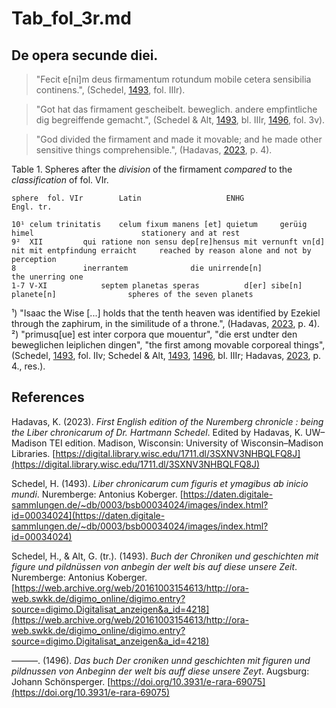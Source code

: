 # Tab_fol_3r.md

## De opera secunde diei.

>"Fecit e[ni]m deus firmamentum rotundum mobile cetera sensibilia continens.", (Schedel, [1493](https://daten.digitale-sammlungen.de/~db/0003/bsb00034024/images/index.html?id=00034024), fol. IIIr).

>"Got hat das firmament gescheibelt. beweglich. andere empfintliche dig begreiffende gemacht.", (Schedel & Alt, [1493](https://web.archive.org/web/20161003154613/http://ora-web.swkk.de/digimo_online/digimo.entry?source=digimo.Digitalisat_anzeigen&a_id=4218), bl. IIIr, [1496](https://doi.org/10.3931/e-rara-69075), fol. 3v).

>"God divided the firmament and made it movable; and he made other sensitive things comprehensible.", (Hadavas, [2023](https://digital.library.wisc.edu/1711.dl/3SXNV3NHBQLFQ8J), p. 4).

Table 1. Spheres after the *division* of the firmament *compared* to the *classification* of fol. VIr.
~~~
sphere	fol. VIr		Latin					ENHG							Engl. tr.

10¹	celum trinitatis	celum fixum manens [et] quietum		gerüig himel						stationery and at rest
9²	XII			qui ratione non sensu dep[re]hensus	mit vernunft vn[d] nit mit entpfindung erraicht		reached by reason alone and not by perception
8				inerrantem				die unirrende[n]					the unerring one
1-7	V-XI			septem planetas	speras 			d[er] sibe[n] planete[n]				spheres of the seven planets
~~~
¹) "Isaac the Wise [...] holds that the tenth heaven was identified by Ezekiel through the zaphirum, in the similitude of a throne.", (Hadavas, [2023](https://digital.library.wisc.edu/1711.dl/3SXNV3NHBQLFQ8J), p. 4).  
²) "primusq[ue] est inter corpora que mouentur", "die erst undter den beweglichen leiplichen dingen", "the first among movable corporeal things", (Schedel, [1493](https://daten.digitale-sammlungen.de/~db/0003/bsb00034024/images/index.html?id=00034024), fol. IIv; Schedel & Alt, [1493](https://web.archive.org/web/20161003154613/http://ora-web.swkk.de/digimo_online/digimo.entry?source=digimo.Digitalisat_anzeigen&a_id=4218), [1496](https://doi.org/10.3931/e-rara-69075), bl. IIIr; Hadavas, [2023](https://digital.library.wisc.edu/1711.dl/3SXNV3NHBQLFQ8J), p. 4., res.).

## References

Hadavas, K. (2023). *First English edition of the Nuremberg chronicle : being the Liber chronicarum of Dr. Hartmann Schedel*. Edited by Hadavas, K. UW–Madison TEI edition. Madison, Wisconsin: University of Wisconsin–Madison Libraries. [https://digital.library.wisc.edu/1711.dl/3SXNV3NHBQLFQ8J](https://digital.library.wisc.edu/1711.dl/3SXNV3NHBQLFQ8J)

Schedel, H. (1493). *Liber chronicarum cum figuris et ymagibus ab inicio mundi*. Nuremberge: Antonius Koberger. [https://daten.digitale-sammlungen.de/~db/0003/bsb00034024/images/index.html?id=00034024](https://daten.digitale-sammlungen.de/~db/0003/bsb00034024/images/index.html?id=00034024)

Schedel, H., & Alt, G. (tr.). (1493). *Buch der Chroniken und geschichten mit figure und pildnüssen von anbegin der welt bis auf diese unsere Zeit*. Nuremberge: Antonius Koberger. [https://web.archive.org/web/20161003154613/http://ora-web.swkk.de/digimo_online/digimo.entry?source=digimo.Digitalisat_anzeigen&a_id=4218](https://web.archive.org/web/20161003154613/http://ora-web.swkk.de/digimo_online/digimo.entry?source=digimo.Digitalisat_anzeigen&a_id=4218)

———. (1496). *Das buch Der croniken unnd geschichten mit figuren und pildnussen von Anbeginn der welt bis auff diese unsere Zeyt*. Augsburg: Johann Schönsperger. [https://doi.org/10.3931/e-rara-69075](https://doi.org/10.3931/e-rara-69075) 
